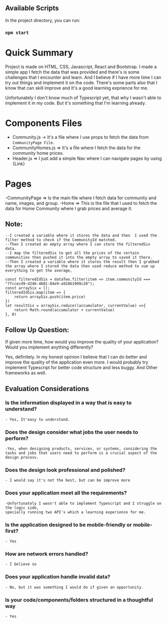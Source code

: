 
## Available Scripts

In the project directory, you can run:

### `npm start`


# Quick Summary

Project is made on HTML, CSS, Javascript, React and Bootstrap. I made a simple app I fetch the data that was provided
and there's is some challenges that I encounter and learn. And I believe if I have more time I can try out things and implement it on the code. 
There's some parts also that I know that can skill improve and It's a good learning exprience for me.

Unfortunately I don't know much of Typescript yet, that why I wasn't able to implement it in my code. But it's something that I'm learning already.

# Components Files
- Community.js -> It's a file where I use props to fetch the data from `CommunityPage File`.
- CommunityHomes.js => It's a file where I fetch the data for the community home prices.
- Header.js => I just add a simple Nav where I can navigate pages by using {Link}

# Pages 
-CommunityPage => Is the main file where I fetch data for community and name, images, and group.
-Home => This is the file that I used to fetch the data for Home Community where I grab prices and average it.

## Note:

    --I created a variable where it stores the data and then  I used the filter method to check if the CommunityId matched.
    --Then I created an empty array where I can store the filteredSix data.
    --I map the filteredSix to get all the prices of the certain communities then pushed it into the empty array to saved it there.
    --Then I created a variable where it stores the result then I grabbed the array where I stored the data then used reduce method to sum up everything to get the average,

    const filteredIdSix = dataTwo.filter(item => item.communityId === "7fccecd9-d246-4681-84e9-a92861999c20");
    const arraySix = [];
    filteredIdSix.map(item => {
        return arraySix.push(item.price)
    })
    let resultSix = arraySix.reduce((accumulator, currentValue) =>{
        return Math.round(accumulator + currentValue)
    }, 0)
###

## Follow Up Question:

If given more time, how would you improve the quality of your application? Would you implement anything differently?

Yes, definitely. In my honest opinion I believe that I can do better and improve the quality of the application even more. I would probably try implement Typescript for better code structure and less buggy. And Other frameworks as well.

## Evaluation Considerations

###	Is the information displayed in a way that is easy to understand?
    - Yes, It'easy to understand.

###	Does the design consider what jobs the user needs to perform?
    -Yes, when designing products, services, or systems, considering the tasks and jobs that users need to perform is a crucial aspect of the design process.

### Does the design look professional and polished?
    - I would say it's not the best, but can be improve more

###	Does your application meet all the requirements?
    -Unfortunately I wasn't able to implement Typescript and I struggle on the logic side,
    specially running two API's which a learning experience for me.

###	Is the application designed to be mobile-friendly or mobile-first?
    - Yes

###	How are network errors handled?
    - I believe so

###	Does your application handle invalid data?
    - No, but it was something I would do if given an opportunity.

###	Is your code/components/folders structured in a thoughtful way
    - Yes


